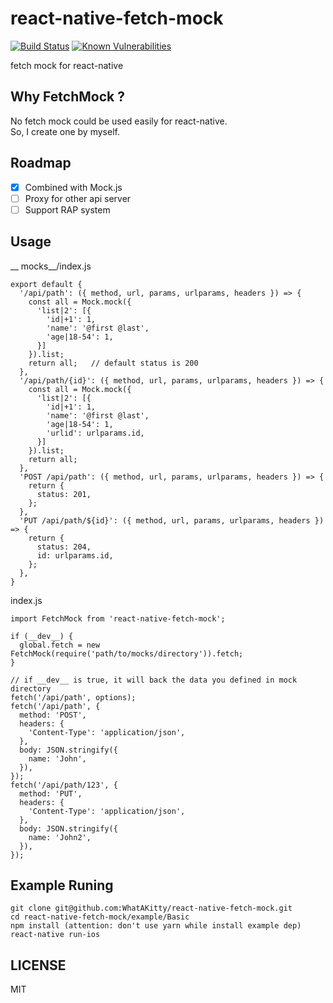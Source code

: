 # react-native-fetch-mock
[![Build Status](https://travis-ci.org/WhatAKitty/react-native-fetch-mock.svg?branch=master)](https://travis-ci.org/WhatAKitty/react-native-fetch-mock)
[![Known Vulnerabilities](https://snyk.io/test/npm/react-native-fetch-mock/badge.svg)](https://snyk.io/test/npm/react-native-fetch-mock)

fetch mock for react-native

## Why FetchMock ?
No fetch mock could be used easily for react-native.  
So, I create one by myself.

## Roadmap
- [x] Combined with Mock.js
- [ ] Proxy for other api server
- [ ] Support RAP system

## Usage

__ mocks__/index.js
```
export default {
  '/api/path': ({ method, url, params, urlparams, headers }) => {
    const all = Mock.mock({
      'list|2': [{
        'id|+1': 1,
        'name': '@first @last',
        'age|18-54': 1,
      }]
    }).list;
    return all;   // default status is 200
  },
  '/api/path/{id}': ({ method, url, params, urlparams, headers }) => {
    const all = Mock.mock({
      'list|2': [{
        'id|+1': 1,
        'name': '@first @last',
        'age|18-54': 1,
        'urlid': urlparams.id,
      }]
    }).list;
    return all;
  },
  'POST /api/path': ({ method, url, params, urlparams, headers }) => {
    return {
      status: 201,
    };
  },
  'PUT /api/path/${id}': ({ method, url, params, urlparams, headers }) => {
    return {
      status: 204,
      id: urlparams.id,
    };
  },
}
```
index.js
```
import FetchMock from 'react-native-fetch-mock';

if (__dev__) {
  global.fetch = new FetchMock(require('path/to/mocks/directory')).fetch;
}

// if __dev__ is true, it will back the data you defined in mock directory
fetch('/api/path', options);
fetch('/api/path', {
  method: 'POST',
  headers: {
    'Content-Type': 'application/json',
  },
  body: JSON.stringify({
    name: 'John',
  }),
});
fetch('/api/path/123', {
  method: 'PUT',
  headers: {
    'Content-Type': 'application/json',
  },
  body: JSON.stringify({
    name: 'John2',
  }),
});
```

## Example Runing

```
git clone git@github.com:WhatAKitty/react-native-fetch-mock.git
cd react-native-fetch-mock/example/Basic
npm install (attention: don't use yarn while install example dep)
react-native run-ios
```

## LICENSE

MIT
